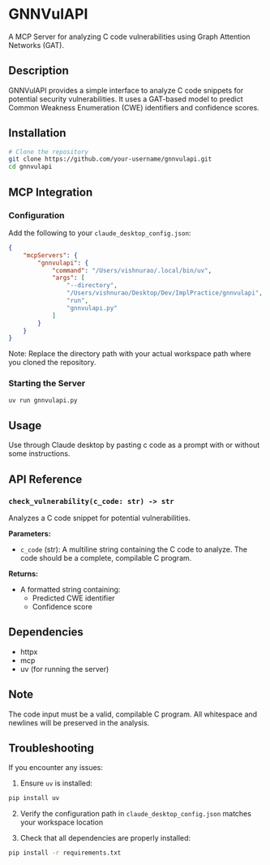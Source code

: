 # GNNVulAPI

A MCP Server for analyzing C code vulnerabilities using Graph Attention Networks (GAT).

## Description

GNNVulAPI provides a simple interface to analyze C code snippets for potential security vulnerabilities. It uses a GAT-based model to predict Common Weakness Enumeration (CWE) identifiers and confidence scores.

## Installation

```bash
# Clone the repository
git clone https://github.com/your-username/gnnvulapi.git
cd gnnvulapi

```

## MCP Integration

### Configuration

Add the following to your `claude_desktop_config.json`:

```json
{
    "mcpServers": {
        "gnnvulapi": {
            "command": "/Users/vishnurao/.local/bin/uv",
            "args": [
                "--directory",
                "/Users/vishnurao/Desktop/Dev/ImplPractice/gnnvulapi",
                "run",
                "gnnvulapi.py"
            ]
        }
    }
}
```

Note: Replace the directory path with your actual workspace path where you cloned the repository.

### Starting the Server

```bash
uv run gnnvulapi.py
```

## Usage

Use through Claude desktop by pasting c code as a prompt with or without some instructions.

## API Reference

### `check_vulnerability(c_code: str) -> str`

Analyzes a C code snippet for potential vulnerabilities.

**Parameters:**
- `c_code` (str): A multiline string containing the C code to analyze. The code should be a complete, compilable C program.

**Returns:**
- A formatted string containing:
  - Predicted CWE identifier
  - Confidence score

## Dependencies

- httpx
- mcp
- uv (for running the server)

## Note

The code input must be a valid, compilable C program. All whitespace and newlines will be preserved in the analysis.

## Troubleshooting

If you encounter any issues:

1. Ensure `uv` is installed:
```bash
pip install uv
```

2. Verify the configuration path in `claude_desktop_config.json` matches your workspace location

3. Check that all dependencies are properly installed:
```bash
pip install -r requirements.txt
```
